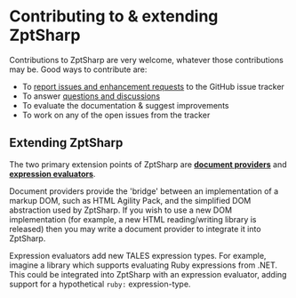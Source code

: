 # Contributing to & extending ZptSharp

Contributions to ZptSharp are very welcome, whatever those contributions may be.
Good ways to contribute are:

* To [report issues and enhancement requests] to the GitHub issue tracker
* To answer [questions and discussions]
* To evaluate the documentation & suggest improvements
* To work on any of the open issues from the tracker

[report issues and enhancement requests]: https://github.com/csf-dev/ZPT-Sharp/issues
[questions and discussions]: https://github.com/csf-dev/ZPT-Sharp/discussions

## Extending ZptSharp

The two primary extension points of ZptSharp are **[document providers]** and **[expression evaluators]**.

Document providers provide the 'bridge' between an implementation of a markup DOM, such as HTML Agility Pack, and the simplified DOM abstraction used by ZptSharp.
If you wish to use a new DOM implementation (for example, a new HTML reading/writing library is released) then you may write a document provider to integrate it into ZptSharp.

Expression evaluators add new TALES expression types.
For example, imagine a library which supports evaluating Ruby expressions from .NET.
This could be integrated into ZptSharp with an expression evaluator, adding support for a hypothetical `ruby:` expression-type.

[document providers]: WritingDocumentProviders.md
[expression evaluators]: WritingExpressionEvaluators.md